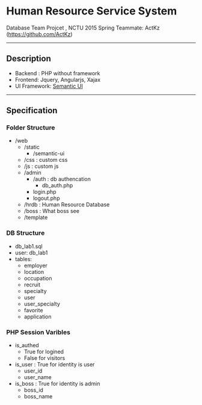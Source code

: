 Human Resource Service System
===

Database Team Projcet , NCTU 2015 Spring
Teammate: ActKz (https://github.com/ActKz)

---
## Description

+ Backend : PHP without framework
+ Frontend: Jquery, Angularjs, Xajax
+ UI Framework: [Semantic UI](http://semantic-ui.com)

---

## Specification

### Folder Structure

+ /web
  + /static
    + /semantic-ui
  + /css : custom css
  + /js : custom js
  + /admin
    + /auth : db authencation
      + db_auth.php
    + login.php
    + logout.php
  + /hrdb : Human Resource Database
  + /boss : What boss see
  + /template

### DB Structure

+ db_lab1.sql
+ user: db_lab1
+ tables:
    + employer
    + location
    + occupation
    + recruit
    + specialty
    + user
    + user_specialty
    + favorite
    + application

### PHP Session Varibles
  + is_authed
    + True for logined
    + False for visitors
  + is_user : True for identity is user
    + user_id
    + user_name
  + is_boss : True for identity is admin
    + boss_id
    + boss_name

